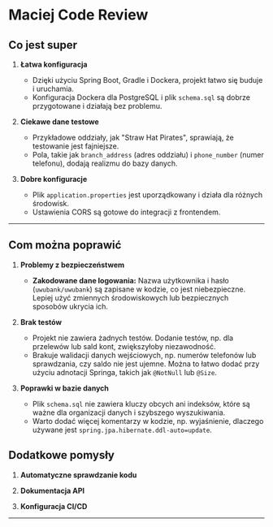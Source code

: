 # Maciej Code Review

## Co jest super  

1. **Łatwa konfiguracja**  
   - Dzięki użyciu Spring Boot, Gradle i Dockera, projekt łatwo się buduje i uruchamia.  
   - Konfiguracja Dockera dla PostgreSQL i plik `schema.sql` są dobrze przygotowane i działają bez problemu.  

2. **Ciekawe dane testowe**  
   - Przykładowe oddziały, jak "Straw Hat Pirates", sprawiają, że testowanie jest fajniejsze.  
   - Pola, takie jak `branch_address` (adres oddziału) i `phone_number` (numer telefonu), dodają realizmu do bazy danych.  

3. **Dobre konfiguracje**  
   - Plik `application.properties` jest uporządkowany i działa dla różnych środowisk.  
   - Ustawienia CORS są gotowe do integracji z frontendem.  

---

## Com można poprawić 

1. **Problemy z bezpieczeństwem**  
   - **Zakodowane dane logowania:** Nazwa użytkownika i hasło (`uwubank/uwubank`) są zapisane w kodzie, co jest niebezpieczne. Lepiej użyć zmiennych środowiskowych lub bezpiecznych sposobów ukrycia ich.  

2. **Brak testów**  
   - Projekt nie zawiera żadnych testów. Dodanie testów, np. dla przelewów lub sald kont, zwiększyłoby niezawodność.  
   - Brakuje walidacji danych wejściowych, np. numerów telefonów lub sprawdzania, czy saldo nie jest ujemne. Można to łatwo dodać przy użyciu adnotacji Springa, takich jak `@NotNull` lub `@Size`.  

3. **Poprawki w bazie danych**  
   - Plik `schema.sql` nie zawiera kluczy obcych ani indeksów, które są ważne dla organizacji danych i szybszego wyszukiwania.  
   - Warto dodać więcej komentarzy w kodzie, np. wyjaśnienie, dlaczego używane jest `spring.jpa.hibernate.ddl-auto=update`.  

## Dodatkowe pomysły  

1. **Automatyczne sprawdzanie kodu**  
  
2. **Dokumentacja API**  


3. **Konfiguracja CI/CD**  
  

---
 
